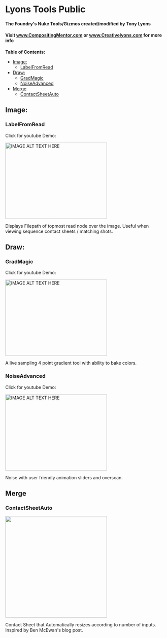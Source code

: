 # Lyons Tools Public

#### The Foundry's Nuke Tools/Gizmos created/modified by Tony Lyons
#### Visit www.CompositingMentor.com or www.Creativelyons.com for more info

**Table of Contents:**
- [Image:](#image-)
  * [LabelFromRead](#labelfromread)
- [Draw:](#draw-)
  * [GradMagic](#gradmagic)
  * [NoiseAdvanced](#noiseadvanced)
- [Merge](#merge)
  * [ContactSheetAuto](#contactsheetauto)

## Image:
### LabelFromRead
Click for youtube Demo:

<a href="http://www.youtube.com/watch?feature=player_embedded&v=dqzzT169GAc
" target="_blank"><img src="http://img.youtube.com/vi/dqzzT169GAc/0.jpg" 
alt="IMAGE ALT TEXT HERE" width="320" height="240" /></a>


Displays Filepath of topmost read node over the image. Useful when viewing sequence contact sheets / matching shots.

## Draw:
### GradMagic
Click for youtube Demo:

<a href="http://www.youtube.com/watch?feature=player_embedded&v=oge8jMR0LRw
" target="_blank"><img src="http://img.youtube.com/vi/oge8jMR0LRw/0.jpg" 
alt="IMAGE ALT TEXT HERE" width="320" height="240" /></a>

A live sampling 4 point gradient tool with ability to bake colors.

### NoiseAdvanced
Click for youtube Demo:

<a href="http://www.youtube.com/watch?feature=player_embedded&v=EsHDBGonwEs
" target="_blank"><img src="http://img.youtube.com/vi/EsHDBGonwEs/0.jpg" 
alt="IMAGE ALT TEXT HERE" width="320" height="240" /></a>

Noise with user friendly animation sliders and overscan.

## Merge
### ContactSheetAuto

<img src="http://www.nukepedia.com/images/users/CreativeLyons/ContactSheetAuto_SplashPage_v01.png" width="320" />

Contact Sheet that Automatically resizes according to number of inputs. Inspired by Ben McEwan's blog post.

